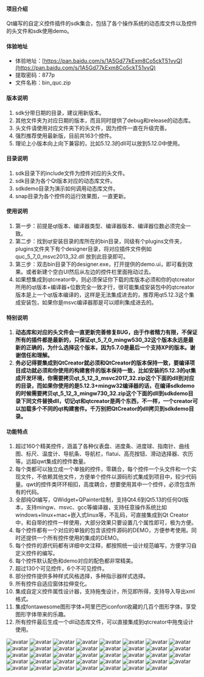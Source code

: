 ﻿#### 项目介绍
Qt编写的自定义控件插件的sdk集合，包括了各个操作系统的动态库文件以及控件的头文件和sdk使用demo。

#### 体验地址
- 体验地址：[https://pan.baidu.com/s/1A5Gd77kExm8Co5ckT51vvQ](https://pan.baidu.com/s/1A5Gd77kExm8Co5ckT51vvQ) 
- 提取密码：877p 
- 文件名称：bin_quc.zip

#### 版本说明
1. sdk分带日期的目录，建议用新版本。
2. 其他文件夹为对应日期的版本，而且同时提供了debug和release的动态库。
3. 头文件请使用对应文件夹下的头文件，因为控件一直在升级完善。
4. 强烈推荐使用最新版，目前共163个控件。
5. 理论上小版本向上向下兼容的，比如5.12.3的dll可以放到5.12.0中使用。

#### 目录说明
1. sdk目录下的include文件为控件对应的头文件。
2. sdk目录为各个Qt版本对应的动态库文件。
3. sdkdemo目录为演示如何调用动态库文件。
4. snap目录为各个控件的运行效果图，一直更新。

#### 使用说明
1. 第一步：前提是qt版本、编译器类型、编译器版本、编译器位数必须完全一致。
2. 第二步：找到qt安装目录的库所在的bin目录，同级有个plugins文件夹，plugins文件夹下有个designer目录，将对应插件文件例如 quc_5_7_0_msvc2013_32.dll 放到此目录即可。
3. 第三步：双击bin目录下的designer.exe，打开提供的demo.ui，即可看到效果。或者新建个空白UI然后从左边的控件栏里面拖动过去。
4. 如果想集成到qtcreator中，则必须保证你下载的库版本必须和你的qtcreator所用的qt版本+编译器+位数完全一致才行，很可能集成安装包中的qtcreator版本是上一个qt版本编译的，这样是无法集成进去的，推荐用qt5.12.3这个集成安装包，如果你是msvc编译器那是可以顺利集成进去的。

#### 特别说明
1. **动态库和对应的头文件会一直更新完善修复BUG，由于作者精力有限，不保证所有的插件都是最新的，只保证qt_5_7_0_mingw530_32这个版本永远是最新的正确的，为什么选择这个版本，因为5.7.0是最后一个支持XP的版本。谢谢信任和理解。**
2. **务必记得要集成到QtCreator就必须和QtCreator的版本保持一致，要编译项目成功就必须和你使用的构建套件的版本保持一致，比如安装的5.12.3的qt集成开发环境，你需要拷贝qt_5_12_3_msvc2017_32.zip这个下面的dll到对应的目录，而如果你使用的是5.12.3+mingw32编译器的话，在编译sdkdemo的时候需要拷贝qt_5_12_3_mingw730_32.zip这个下面的dll到sdkdemo目录下同文件替换dll，切记qt和qtcreator是两个东西，不一样，一个creator可以加载多个不同的qt构建套件。千万别把QtCreator的dll拷贝到sdkdemo目录。**

#### 功能特点
 1. 超过160个精美控件，涵盖了各种仪表盘、进度条、进度球、指南针、曲线图、标尺、温度计、导航条、导航栏，flatui、高亮按钮、滑动选择器、农历等。远超qwt集成的控件数量。
 2. 每个类都可以独立成一个单独的控件，零耦合，每个控件一个头文件和一个实现文件，不依赖其他文件，方便单个控件以源码形式集成到项目中，较少代码量。qwt的控件类环环相扣，高度耦合，想要使用其中一个控件，必须包含所有的代码。
 3. 全部纯Qt编写，QWidget+QPainter绘制，支持Qt4.6到Qt5.13的任何Qt版本，支持mingw、msvc、gcc等编译器，支持任意操作系统比如windows+linux+mac+嵌入式linux等，不乱码，可直接集成到Qt  Creator中，和自带的控件一样使用，大部分效果只要设置几个属性即可，极为方便。
 4. 每个控件都有一个对应的单独的包含该控件源码的DEMO，方便参考使用。同时还提供一个所有控件使用的集成的DEMO。
 5. 每个控件的源代码都有详细中文注释，都按照统一设计规范编写，方便学习自定义控件的编写。
 6. 每个控件默认配色和demo对应的配色都非常精美。
 7. 超过130个可见控件，6个不可见控件。
 8. 部分控件提供多种样式风格选择，多种指示器样式选择。
 9. 所有控件自适应窗体拉伸变化。
 10. 集成自定义控件属性设计器，支持拖曳设计，所见即所得，支持导入导出xml格式。
 11. 集成fontawesome图形字体+阿里巴巴iconfont收藏的几百个图形字体，享受图形字体带来的乐趣。
 12. 所有控件最后生成一个dll动态库文件，可以直接集成到qtcreator中拖曳设计使用。

![avatar](https://github.com/feiyangqingyun/qucsdk/raw/master/snap/000.gif)
![avatar](https://github.com/feiyangqingyun/qucsdk/raw/master/snap/00.gif)
![avatar](https://github.com/feiyangqingyun/qucsdk/raw/master/snap/0.gif)
![avatar](https://github.com/feiyangqingyun/qucsdk/raw/master/snap/0.png)
![avatar](https://github.com/feiyangqingyun/qucsdk/raw/master/snap/1_qtcreator_msvc2017.png)
![avatar](https://github.com/feiyangqingyun/qucsdk/raw/master/snap/customring.gif)
![avatar](https://github.com/feiyangqingyun/qucsdk/raw/master/snap/gaugecar.gif)
![avatar](https://github.com/feiyangqingyun/qucsdk/raw/master/snap/gaugecolor.gif)
![avatar](https://github.com/feiyangqingyun/qucsdk/raw/master/snap/gaugemini.gif)
![avatar](https://github.com/feiyangqingyun/qucsdk/raw/master/snap/gaugepanel.gif)
![avatar](https://github.com/feiyangqingyun/qucsdk/raw/master/snap/gaugepercent.gif)
![avatar](https://github.com/feiyangqingyun/qucsdk/raw/master/snap/gaugespeed.gif)
![avatar](https://github.com/feiyangqingyun/qucsdk/raw/master/snap/progresspercent.gif)
![avatar](https://github.com/feiyangqingyun/qucsdk/raw/master/snap/telwidget.gif)
![avatar](https://github.com/feiyangqingyun/qucsdk/raw/master/snap/wavebar.gif)
![avatar](https://github.com/feiyangqingyun/qucsdk/raw/master/snap/switchbutton.gif)
![avatar](https://github.com/feiyangqingyun/qucsdk/raw/master/snap/progresstip.gif)
![avatar](https://github.com/feiyangqingyun/qucsdk/raw/master/snap/gaugeedit.gif)
![avatar](https://github.com/feiyangqingyun/qucsdk/raw/master/snap/timeaxis.gif)
![avatar](https://github.com/feiyangqingyun/qucsdk/raw/master/snap/shadowclock.gif)
![avatar](https://github.com/feiyangqingyun/qucsdk/raw/master/snap/shadowcalendar.gif)
![avatar](https://github.com/feiyangqingyun/qucsdk/raw/master/snap/progressshadow.gif)
![avatar](https://github.com/feiyangqingyun/qucsdk/raw/master/snap/wavewater.gif)
![avatar](https://github.com/feiyangqingyun/qucsdk/raw/master/snap/progressarc.gif)
![avatar](https://github.com/feiyangqingyun/qucsdk/raw/master/snap/scantantan.gif)
![avatar](https://github.com/feiyangqingyun/qucsdk/raw/master/snap/imageanimation.gif)
![avatar](https://github.com/feiyangqingyun/qucsdk/raw/master/snap/gaugecompasspan.gif)
![avatar](https://github.com/feiyangqingyun/qucsdk/raw/master/snap/progressbutton.gif)
![avatar](https://github.com/feiyangqingyun/qucsdk/raw/master/snap/lunarcalendarwidget.gif)
![avatar](https://github.com/feiyangqingyun/qucsdk/raw/master/snap/colorpanel.gif)
![avatar](https://github.com/feiyangqingyun/qucsdk/raw/master/snap/navlistview.gif)
![avatar](https://github.com/feiyangqingyun/qucsdk/raw/master/snap/navbutton.gif)
![avatar](https://github.com/feiyangqingyun/qucsdk/raw/master/snap/gaugecloud.gif)
![avatar](https://github.com/feiyangqingyun/qucsdk/raw/master/snap/gaugedial.gif)
![avatar](https://github.com/feiyangqingyun/qucsdk/raw/master/snap/rulerprogress.gif)
![avatar](https://github.com/feiyangqingyun/qucsdk/raw/master/snap/gaugeprogress.gif)
![avatar](https://github.com/feiyangqingyun/qucsdk/raw/master/snap/rulerslider.gif)
![avatar](https://github.com/feiyangqingyun/qucsdk/raw/master/snap/1_property1.png)
![avatar](https://github.com/feiyangqingyun/qucsdk/raw/master/snap/1_property2.png)